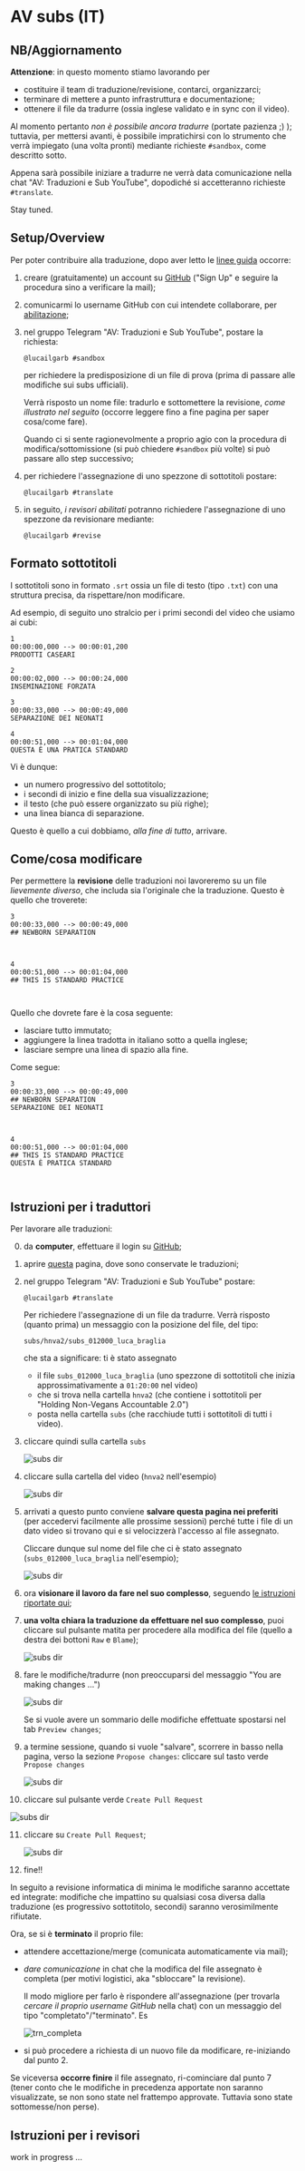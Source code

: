# AV subs (IT)

## NB/Aggiornamento

**Attenzione**: in questo momento stiamo lavorando per

* costituire il team di traduzione/revisione, contarci, organizzarci;
* terminare di mettere a punto infrastruttura e documentazione;
* ottenere il file da tradurre (ossia inglese validato e in sync con
  il video).

Al momento pertanto *non è possibile ancora tradurre* (portate
pazienza ;) ); tuttavia, per mettersi avanti, è possibile
impratichirsi con lo strumento che verrà impiegato (una volta pronti)
mediante richieste `#sandbox`, come descritto sotto.

Appena sarà possibile iniziare a tradurre ne verrà data comunicazione
nella chat "AV: Traduzioni e Sub YouTube", dopodiché si accetteranno
richieste `#translate`.

Stay tuned.

## Setup/Overview

Per poter contribuire alla traduzione, dopo aver letto le [linee
guida](https://drive.google.com/file/d/1IACZxWdk84rs81ElQ9OWws-aroQZDtxZ/view?usp=sharing)
occorre:

1. creare (gratuitamente) un account su
   [GitHub](https://www.github.com) ("Sign Up" e seguire la procedura
   sino a verificare la mail);
   
2. comunicarmi lo username GitHub con cui intendete collaborare, per
   [abilitazione](data/users.csv);

3. nel gruppo Telegram "AV: Traduzioni e Sub YouTube", postare la richiesta:

	```
	@lucailgarb #sandbox
	```
	per richiedere la predisposizione di un file di prova (prima di
	passare alle modifiche sui subs ufficiali).
	
	Verrà risposto un nome file: tradurlo e sottomettere la revisione,
	*come illustrato nel seguito* (occorre leggere fino a fine pagina
	per saper cosa/come fare).
	
	Quando ci si sente ragionevolmente a proprio agio con la procedura
    di modifica/sottomissione (si può chiedere `#sandbox` più volte) si
    può passare allo step successivo;

4. per richiedere l'assegnazione di uno spezzone di sottotitoli postare:
   
	```
	@lucailgarb #translate
	```
5. in seguito, *i revisori abilitati* potranno richiedere
   l'assegnazione di uno spezzone da revisionare mediante:
   
	```
	@lucailgarb #revise
	```


## Formato sottotitoli 

I sottotitoli sono in formato `.srt` ossia un file di testo (tipo
`.txt`) con una struttura precisa, da rispettare/non modificare.

Ad esempio, di seguito uno stralcio per i primi secondi del video che usiamo
ai cubi:

```
1
00:00:00,000 --> 00:00:01,200
PRODOTTI CASEARI

2
00:00:02,000 --> 00:00:24,000
INSEMINAZIONE FORZATA

3
00:00:33,000 --> 00:00:49,000
SEPARAZIONE DEI NEONATI

4
00:00:51,000 --> 00:01:04,000
QUESTA È UNA PRATICA STANDARD
```

Vi è dunque:
* un numero progressivo del sottotitolo;
* i secondi di inizio e fine della sua visualizzazione;
* il testo (che può essere organizzato su più righe);
* una linea bianca di separazione.

Questo è quello a cui dobbiamo, *alla fine di tutto*, arrivare.


## Come/cosa modificare
Per permettere la **revisione** delle traduzioni noi lavoreremo su un file
*lievemente diverso*, che includa sia l'originale che la traduzione.
Questo è quello che troverete:
```
3
00:00:33,000 --> 00:00:49,000
## NEWBORN SEPARATION



4
00:00:51,000 --> 00:01:04,000
## THIS IS STANDARD PRACTICE



```

Quello che dovrete fare è la cosa seguente: 
* lasciare tutto immutato;
* aggiungere la linea tradotta in italiano sotto a quella inglese;
* lasciare sempre una linea di spazio alla fine.

Come segue:
```
3
00:00:33,000 --> 00:00:49,000
## NEWBORN SEPARATION
SEPARAZIONE DEI NEONATI



4
00:00:51,000 --> 00:01:04,000
## THIS IS STANDARD PRACTICE
QUESTA È PRATICA STANDARD



```

<!-- Infine nella traduzione occorre rispettare lo stile -->
<!-- maiuscolo/minuscolo e l'eventuale splitting su più righe, ossia è -->
<!-- corretto procedere come segue: -->
<!-- ``` -->
<!-- ## THIS IS STANDARD PRACTICE -->
<!-- QUESTA È UNA PRATICA STANDARD -->


<!-- ## This is standard practice -->
<!-- Questa è una pratica standard -->


<!-- ## This is a very very -->
<!-- ## long subtitle -->
<!-- Questo è un sottotitolo -->
<!-- verameeente lungo -->

<!-- ``` -->


## Istruzioni per i traduttori

Per lavorare alle traduzioni:

0. da **computer**, effettuare il login su [GitHub](https://www.github.com);

1. aprire [questa](https://github.com/lbraglia/av_it_subs) pagina, dove sono
   conservate le traduzioni;

2. nel gruppo Telegram "AV: Traduzioni e Sub YouTube" postare:

	```
	@lucailgarb #translate
	```
	Per richiedere l'assegnazione di un file da tradurre.
	Verrà risposto (quanto prima) un messaggio con la posizione del 
	file, del tipo:
	
	```
	subs/hnva2/subs_012000_luca_braglia
	```
	che sta a significare: ti è stato assegnato
	
	* il file `subs_012000_luca_braglia` (uno
	spezzone di sottotitoli che inizia approssimativamente a
	`01:20:00` nel video) 
	* che si trova nella cartella `hnva2` (che contiene i sottotitoli
	per "Holding Non-Vegans Accountable 2.0") 
	* posta nella cartella `subs` (che racchiude tutti i
	sottotitoli di tutti i video).

3. cliccare quindi sulla cartella `subs`
   
   ![subs dir](img/subs_dir.png)

4. cliccare sulla cartella del video (`hnva2` nell'esempio)

	![subs dir](img/hnva2_dir.png)

5. arrivati a questo punto conviene **salvare questa pagina nei
   preferiti** (per accedervi facilmente alle prossime sessioni)
   perché tutte i file di un dato video si trovano qui e si
   velocizzerà l'accesso al file assegnato.

   Cliccare dunque sul nome del file che ci è stato assegnato
   (`subs_012000_luca_braglia` nell'esempio);

   ![subs dir](img/subs_file_select.png)

6. ora **visionare il lavoro da fare nel suo complesso**, seguendo [le
   istruzioni riportate qui](help.md);

7. **una volta chiara la traduzione da effettuare nel suo complesso**,
   puoi cliccare sul pulsante matita per procedere alla modifica del
   file (quello a destra dei bottoni `Raw` e `Blame`);

   ![subs dir](img/pencil.png)

8. fare le modifiche/tradurre (non preoccuparsi del messaggio "You are
   making changes ...")
   
   ![subs dir](img/editing.png)

   Se si vuole avere un sommario delle modifiche effettuate spostarsi
   nel tab `Preview changes`;

9. a termine sessione, quando si vuole "salvare", scorrere in basso
   nella pagina, verso la sezione `Propose changes`: cliccare sul
   tasto verde `Propose changes`

	![subs dir](img/propose_changes.png)

10. cliccare sul pulsante verde `Create Pull Request`
   
   ![subs dir](img/pull_request1.png)

11. cliccare su `Create Pull Request`;

	![subs dir](img/pull_request2.png)

12. fine!! 


In seguito a revisione informatica di minima le modifiche saranno
accettate ed integrate: modifiche che impattino su qualsiasi cosa
diversa dalla traduzione (es progressivo sottotitolo, secondi)
saranno verosimilmente rifiutate.
	
Ora, se si è **terminato** il proprio file:
* attendere accettazione/merge (comunicata automaticamente via mail);
* *dare comunicazione* in chat che la modifica del file assegnato è
  completa (per motivi logistici, aka "sbloccare" la revisione). 
  
  Il modo migliore per farlo è rispondere all'assegnazione (per
  trovarla *cercare il proprio username GitHub* nella chat) con un
  messaggio del tipo "completato"/"terminato". Es

	![trn_completa](img/translate_completa.jpg)
 
  
* si può procedere a richiesta di un nuovo file da modificare, re-iniziando
  dal punto 2.

Se viceversa **occorre finire** il file assegnato, ri-cominciare dal
punto 7 (tener conto che le modifiche in precedenza apportate non
saranno visualizzate, se non sono state nel frattempo
approvate. Tuttavia sono state sottomesse/non perse).


## Istruzioni per i revisori

work in progress ...

<!-- Revisione: la revisione procederà in maniera simile alla traduzione -->
<!-- (da un punto di vista informatico) ma: -->

<!-- - con la richiesta @lucailgarb #revise; -->
<!-- - verranno assegnati più file tradotti, posti in sequenza tra loro; -->
<!-- - terminata sarà necessario darne comunicazione. -->

